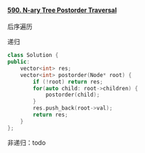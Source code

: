 #### [590. N-ary Tree Postorder Traversal](https://leetcode-cn.com/problems/n-ary-tree-postorder-traversal/)

后序遍历

递归

```c++
class Solution {
public:
    vector<int> res;
    vector<int> postorder(Node* root) {
        if (!root) return res;
        for(auto child: root->children) {
            postorder(child);
        }
        res.push_back(root->val);
        return res;
    }
};
```

非递归：todo